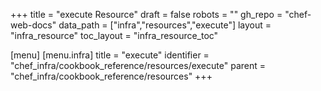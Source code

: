 +++
title = "execute Resource"
draft = false
robots = ""
gh_repo = "chef-web-docs"
data_path = ["infra","resources","execute"]
layout = "infra_resource"
toc_layout = "infra_resource_toc"

[menu]
  [menu.infra]
    title = "execute"
    identifier = "chef_infra/cookbook_reference/resources/execute"
    parent = "chef_infra/cookbook_reference/resources"
+++

<!-- The contents of this page are automatically generated from the execute.yaml file in the data directory. -->
<!-- To suggest a change, edit the https://github.com/chef/chef/blob/master/lib/chef/resource/execute.rb file
      and submit a pull request to the https://github.com/chef/chef repository. -->
